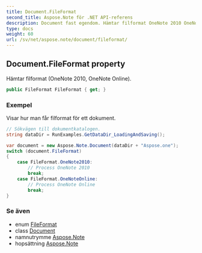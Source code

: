 ```yaml
---
title: Document.FileFormat
second_title: Aspose.Note för .NET API-referens
description: Document fast egendom. Hämtar filformat OneNote 2010 OneNote Online.
type: docs
weight: 60
url: /sv/net/aspose.note/document/fileformat/
---
```

## Document.FileFormat property

Hämtar filformat (OneNote 2010, OneNote Online).

```csharp
public FileFormat FileFormat { get; }
```

### Exempel

Visar hur man får filformat för ett dokument.

```csharp
// Sökvägen till dokumentkatalogen.
string dataDir = RunExamples.GetDataDir_LoadingAndSaving();

var document = new Aspose.Note.Document(dataDir + "Aspose.one");
switch (document.FileFormat)
{
    case FileFormat.OneNote2010:
        // Process OneNote 2010
        break;
    case FileFormat.OneNoteOnline:
        // Process OneNote Online
        break;
}
```

### Se även

* enum [FileFormat](../../fileformat/)
* class [Document](../)
* namnutrymme [Aspose.Note](../../document/)
* hopsättning [Aspose.Note](../../../)



